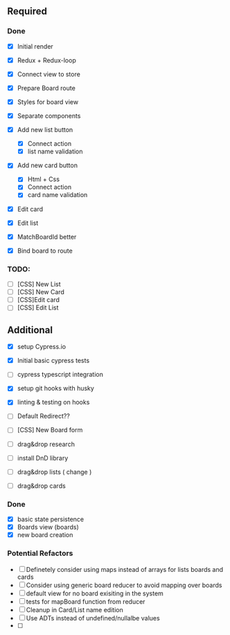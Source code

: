 ## Required

### Done
- [x] Initial render
- [x] Redux + Redux-loop
- [x] Connect view to store
- [x] Prepare Board route
- [x] Styles for board view
- [x] Separate components
- [x] Add new list button
  - [x] Connect action
  - [x] list name validation
- [x] Add new card button
  - [x] Html + Css
  - [x] Connect action
  - [x] card name validation
- [x] Edit card
- [x] Edit list

- [x] MatchBoardId better
- [x] Bind board to route

### TODO:
- [ ] [CSS] New List
- [ ] [CSS] New Card
- [ ] [CSS]Edit card
- [ ] [CSS] Edit List

## Additional

- [x] setup Cypress.io
- [x] Initial basic cypress tests
- [ ] cypress typescript integration

- [x] setup git hooks with husky
- [x] linting & testing on hooks


- [ ] Default Redirect??
- [ ] [CSS] New Board form

- [ ] drag&drop research
- [ ] install DnD library
- [ ] drag&drop lists ( change )
- [ ] drag&drop cards

### Done
- [x] basic state persistence
- [x] Boards view (boards)
- [x] new board creation

### Potential Refactors

- [ ] Definetely consider using maps instead of arrays for lists boards and cards
- [ ] Consider using generic board reducer to avoid mapping over boards
- [ ] default view for no board exisiting in the system
- [ ] tests for mapBoard function from reducer
- [ ] Cleanup in Card/List name edition
- [ ] Use ADTs instead of undefined/nullalbe values
- [ ]
